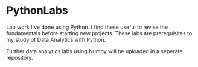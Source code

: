 # PythonLabs
Lab work I've done using Python. I find these useful to revise the fundamentals before starting new projects.
These labs are prerequisites to my study of Data Analytics with Python.

Further data analytics labs using Numpy will be uploaded in a seperate repository.
